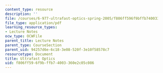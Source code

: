 ```yaml
---
content_type: resource
description: ''
file: /courses/6-977-ultrafast-optics-spring-2005/f806ff596f9bffb74003360e2c05c086_MIT6_977S05_textbook.pdf
file_type: application/pdf
learning_resource_types:
- Lecture Notes
ocw_type: OCWFile
parent_title: Lecture Notes
parent_type: CourseSection
parent_uid: 94257d6e-6c18-3e08-520f-3e10f58578c7
resourcetype: Document
title: Ultrafast Optics
uid: f806ff59-6f9b-ffb7-4003-360e2c05c086
---
```

